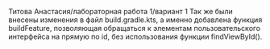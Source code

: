 Титова Анастасия/лабораторная работа 1/вариант 1
Так же были внесены изменения в файл build.gradle.kts, а именно добавлена функция buildFeature, позволяющая обращаться к элементам пользовательского интерфейса на прямую по id, без использования функции findViewById().

